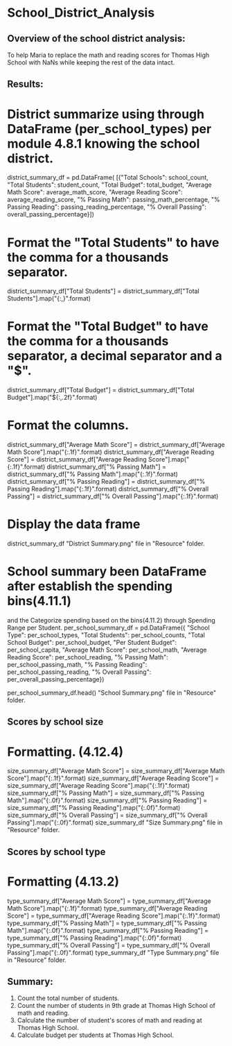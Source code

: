 # School_District_Analysis

## Overview of the school district analysis:
To help Maria to replace the math and reading scores for Thomas High School with NaNs while keeping the rest of the data intact.

## Results: 
# District summarize using through DataFrame (per_school_types) per module 4.8.1 knowing the school district.
district_summary_df = pd.DataFrame(
          [{"Total Schools": school_count, 
          "Total Students": student_count, 
          "Total Budget": total_budget,
          "Average Math Score": average_math_score, 
          "Average Reading Score": average_reading_score,
          "% Passing Math": passing_math_percentage,
         "% Passing Reading": passing_reading_percentage,
        "% Overall Passing": overall_passing_percentage}])



# Format the "Total Students" to have the comma for a thousands separator.
district_summary_df["Total Students"] = district_summary_df["Total Students"].map("{:,}".format)
# Format the "Total Budget" to have the comma for a thousands separator, a decimal separator and a "$".
district_summary_df["Total Budget"] = district_summary_df["Total Budget"].map("${:,.2f}".format)
# Format the columns.
district_summary_df["Average Math Score"] = district_summary_df["Average Math Score"].map("{:.1f}".format)
district_summary_df["Average Reading Score"] = district_summary_df["Average Reading Score"].map("{:.1f}".format)
district_summary_df["% Passing Math"] = district_summary_df["% Passing Math"].map("{:.1f}".format)
district_summary_df["% Passing Reading"] = district_summary_df["% Passing Reading"].map("{:.1f}".format)
district_summary_df["% Overall Passing"] = district_summary_df["% Overall Passing"].map("{:.1f}".format)

# Display the data frame
district_summary_df
"District Summary.png" file in "Resource" folder.

# School summary been DataFrame after establish the spending bins(4.11.1)
and the Categorize spending based on the bins(4.11.2) through Spending Range per Student.
per_school_summary_df = pd.DataFrame({
    "School Type": per_school_types,
    "Total Students": per_school_counts,
    "Total School Budget": per_school_budget,
    "Per Student Budget": per_school_capita,
    "Average Math Score": per_school_math,
    "Average Reading Score": per_school_reading,
    "% Passing Math": per_school_passing_math,
    "% Passing Reading": per_school_passing_reading,
    "% Overall Passing": per_overall_passing_percentage})


per_school_summary_df.head()
"School Summary.png" file in "Resource" folder.

## Scores by school size
# Formatting. (4.12.4)
size_summary_df["Average Math Score"] = size_summary_df["Average Math Score"].map("{:.1f}".format)
size_summary_df["Average Reading Score"] = size_summary_df["Average Reading Score"].map("{:.1f}".format)
size_summary_df["% Passing Math"] = size_summary_df["% Passing Math"].map("{:.0f}".format)
size_summary_df["% Passing Reading"] = size_summary_df["% Passing Reading"].map("{:.0f}".format)
size_summary_df["% Overall Passing"] = size_summary_df["% Overall Passing"].map("{:.0f}".format)
size_summary_df
"Size Summary.png" file in "Resource" folder.

## Scores by school type
# Formatting (4.13.2)
type_summary_df["Average Math Score"] = type_summary_df["Average Math Score"].map("{:.1f}".format)
type_summary_df["Average Reading Score"] = type_summary_df["Average Reading Score"].map("{:.1f}".format)
type_summary_df["% Passing Math"] = type_summary_df["% Passing Math"].map("{:.0f}".format)
type_summary_df["% Passing Reading"] = type_summary_df["% Passing Reading"].map("{:.0f}".format)
type_summary_df["% Overall Passing"] = type_summary_df["% Overall Passing"].map("{:.0f}".format)
type_summary_df
"Type Summary.png" file in "Resource" folder.

## Summary:

1) Count the total number of students.
2) Count the number of students in 9th grade at Thomas High School of math and reading.
3) Calculate the number of student's scores of math and reading at Thomas High School.
4) Calculate budget per students at Thomas High School.
